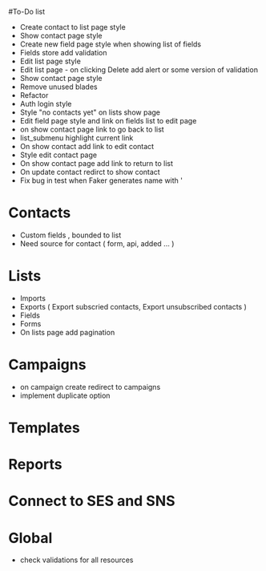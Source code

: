 #To-Do list
- Create contact to list page style
- Show contact page style
- Create new field page style when showing list of fields
- Fields store add validation
- Edit list page style
- Edit list page - on clicking Delete add alert or some version of validation
- Show contact page style
- Remove unused blades
- Refactor
- Auth login style
- Style "no contacts yet" on lists show page
- Edit field page style and link on fields list to edit page
- on show contact page link to go back to list
- list_submenu highlight current link
- On show contact add link to edit contact
- Style edit contact page
- On show contact page add link to return to list
- On update contact redirct to show contact
- Fix bug in test when Faker generates name with '

# Contacts
- Custom fields , bounded to list
- Need source for contact ( form, api, added ... )

# Lists
- Imports
- Exports ( Export subscried contacts, Export unsubscribed contacts )
- Fields
- Forms
- On lists page add pagination

# Campaigns
- on campaign create redirect to campaigns
- implement duplicate option

# Templates

# Reports

# Connect to SES and SNS

# Global
- check validations for all resources
